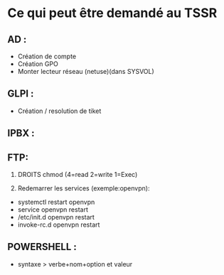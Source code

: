 # Ce qui peut être demandé au TSSR

## AD :
+ Création de compte
+ Création GPO
+ Monter lecteur réseau (netuse)(dans SYSVOL)

## GLPI :
+ Création / resolution de tiket

## IPBX :

## FTP:
1.  DROITS chmod (4=read 2=write 1=Exec)

2. Redemarrer les services (exemple:openvpn):
  + systemctl restart openvpn
  + service openvpn restart
  + /etc/init.d openvpn restart
  + invoke-rc.d openvpn restart

## POWERSHELL :
+ syntaxe > verbe+nom+option et valeur
